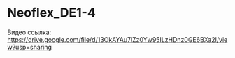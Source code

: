 # Neoflex_DE1-4

Видео ссылка: https://drive.google.com/file/d/13OkAYAu7lZz0Yw95ILzHDnz0GE6BXa2I/view?usp=sharing